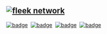 [![fleek network](https://storageapi.fleek.co/27a60cdd-37d3-480c-ae88-3ad4ca886b13-bucket/fleek-network-meta.png)](https://fleek.network)
---
[![badge](https://img.shields.io/badge/website-000?style=for-the-badge)](https://fleek.network)&nbsp;
[![badge](https://img.shields.io/badge/discord-333?style=for-the-badge)](https://discord.gg/fleekxyz)&nbsp;
[![badge](https://img.shields.io/badge/twitter-666?style=for-the-badge)](https://twitter.com/fleek_net)&nbsp;
[![badge](https://img.shields.io/badge/ursa_node-999?style=for-the-badge)](https://github.com/fleek-network/ursa)&nbsp;
